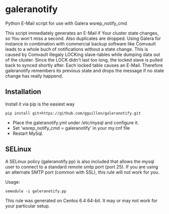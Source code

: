 galeranotify
============

Python E-Mail script for use with Galera wsrep\_notify\_cmd

This script immediately generates an E-Mail if Your cluster state changes, so You won't miss a second.
Also duplicates are dropped. Using Galera for instance in combination with commercial backup software like Comvault leads to a whole buch of notifications without a state change.
This is caused by Comvault illegaly LOCKing slave-tables while dumping data out of the cluster. Since the LOCK didn't last too long, the locked slave is pulled back to synced shortly after.
Each locked table causes an E-Mail. Therefore galeranotify remembers its previous state and drops the message if no state change has really happend. 


Installation
------

Install it via pip is the easiest way
```
pip install git+https://github.com/gguillen/galeranotify.git
```

- Place the galeranotify.yml under /etc/mysql and configure it.
- Set 'wsrep\_notify\_cmd = galeranotify' in your my.cnf file
- Restart MySql.

SELinux
-------

A SELinux policy (galeranotify.pp) is also included that allows the mysql user to connect to a standard remote smtp port (port 25).  If you are using an alternate SMTP port (common with SSL), this rule will not work for you.

Usage:

    semodule -i galeranotify.pp

This rule was generated on Centos 6.4 64-bit.  It may or may not work for your particular setup.

